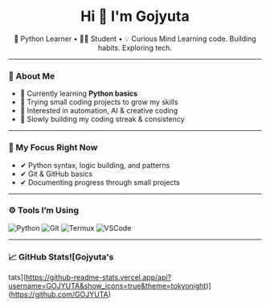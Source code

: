 <h1 align="center">Hi 👋 I'm Gojyuta</h1>

<p align="center">
  🐍 Python Learner • 👨‍🎓 Student • 💡 Curious Mind  
  Learning code. Building habits. Exploring tech.
</p>

---

### 🧠 About Me

- 🧪 Currently learning **Python basics**  
- 🧰 Trying small coding projects to grow my skills  
- 🌱 Interested in automation, AI & creative coding  
- 🎯 Slowly building my coding streak & consistency

---

### 🚧 My Focus Right Now

- ✔ Python syntax, logic building, and patterns  
- ✔ Git & GitHub basics  
- ✔ Documenting progress through small projects

---

### ⚙️ Tools I’m Using

![Python](https://img.shields.io/badge/Python-3670A0?style=for-the-badge&logo=python&logoColor=white)
![Git](https://img.shields.io/badge/Git-F05032?style=for-the-badge&logo=git&logoColor=white)
![Termux](https://img.shields.io/badge/Termux-000000?style=for-the-badge&logo=linux&logoColor=white)
![VSCode](https://img.shields.io/badge/VSCode-007ACC?style=for-the-badge&logo=visualstudiocode&logoColor=white)

---

### 📈 GitHub Stats![Gojyuta's

tats](https://github-readme-stats.vercel.app/api?username=GOJYUTA&show_icons=true&theme=tokyonight)](https://github.com/GOJYUTA)
